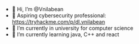 - 👋 Hi, I’m @Vnilabean
- 👾 Aspiring cybersecurity professional: https://tryhackme.com/p/dl.vnilabean
- 👀 I’m currently in university for computer science 
- 🌱 I’m currently learning java, C++ and react


